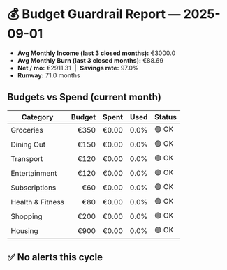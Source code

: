 # 💰 Budget Guardrail Report — 2025-09-01

- **Avg Monthly Income (last 3 closed months):** €3000.0
- **Avg Monthly Burn (last 3 closed months):** €88.69
- **Net / mo:** €2911.31 &nbsp;|&nbsp; **Savings rate:** 97.0%
- **Runway:** 71.0 months

## Budgets vs Spend (current month)

| Category | Budget | Spent | Used | Status |
|---|---:|---:|---:|---|
| Groceries | €350 | €0.00 | 0.0% | 🟢 OK |
| Dining Out | €150 | €0.00 | 0.0% | 🟢 OK |
| Transport | €120 | €0.00 | 0.0% | 🟢 OK |
| Entertainment | €120 | €0.00 | 0.0% | 🟢 OK |
| Subscriptions | €60 | €0.00 | 0.0% | 🟢 OK |
| Health & Fitness | €80 | €0.00 | 0.0% | 🟢 OK |
| Shopping | €200 | €0.00 | 0.0% | 🟢 OK |
| Housing | €900 | €0.00 | 0.0% | 🟢 OK |

## ✅ No alerts this cycle
